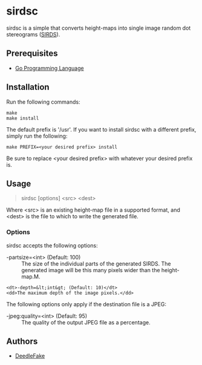 sirdsc
======

sirdsc is a simple that converts height-maps into single image random dot stereograms ([SIRDS][sirds]).

Prerequisites
-------------

 * [Go Programming Language][golang]

Installation
------------

Run the following commands:

    make
    make install

The default prefix is '/usr'. If you want to install sirdsc with a different prefix, simply run the following:

    make PREFIX=<your desired prefix> install

Be sure to replace &lt;your desired prefix&gt; with whatever your desired prefix is.

Usage
-----

> sirdsc [options] &lt;src&gt; &lt;dest&gt;

Where &lt;src&gt; is an existing height-map file in a supported format, and &lt;dest&gt; is the file to which to write the generated file.

### Options ###

sirdsc accepts the following options:

<dl>
    <dt>-partsize=&lt;int&gt; (Default: 100)</dt>
    <dd>The size of the individual parts of the generated SIRDS. The generated image will be this many pixels wider than the height-map.M.</dd>

    <dt>-depth=&lt;int&gt; (Default: 10)</dt>
    <dd>The maximum depth of the image pixels.</dd>
</dl>

The following options only apply if the destination file is a JPEG:

<dl>
    <dt>-jpeg:quality=&lt;int&gt; (Default: 95)</dt>
    <dd>The quality of the output JPEG file as a percentage.</dd>
</dl>

Authors
-------

 * [DeedleFake](/DeedleFake)

[sirds]: http://www.wikipedia.com/wiki/SIRDS
[golang]: http://www.golang.org

<!--
    vim:ts=4 sw=4 et
-->